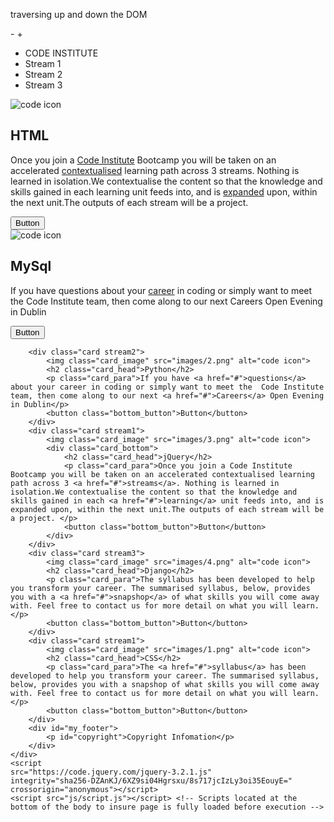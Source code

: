 traversing up and down the DOM
 
 <!doctype html>
-<html>
+<html lang="en">
 <head>
 	<meta charset="utf-8" />
 	<meta name="viewport" content="width=device-width, initial-scale=1">
 	<title>jQuery Traversing Mt Dom</title>
 	<link href="css/style.css" rel="stylesheet">
 	<link href='https://fonts.googleapis.com/css?family=Roboto' rel='stylesheet'>
 	<link href='https://fonts.googleapis.com/css?family=Dosis' rel='stylesheet'>
 </head>
 <body>
 	<div id="container">
 		<nav>
 			<ul>
 				<li id="logoNav">CODE INSTITUTE</li>
 				<li id="stream1_btn">Stream 1</li>
 				<li id="stream2_btn">Stream 2</li>
 				<li id="stream3_btn">Stream 3</li>
 			</ul>
 		</nav>
 		<div class="card stream1">
 			<img class="card_image" src="images/3.png" alt="code icon">
 			<div class="card_bottom">
 				<h2 class="card_head">HTML</h2>
 				<p class="card_para">Once you join a <a href="#">Code Institute</a> Bootcamp you will be taken on an accelerated <a href="#">contextualised</a>	 learning path across 3 streams. Nothing is learned in isolation.We contextualise the content so that the knowledge and skills gained in each learning unit feeds into, and is <a href="#">expanded</a> upon, within the next unit.The outputs of each stream will be a project. </p>
 				<button class="bottom_button">Button</button>
 			</div>
 		</div>
 		<div class="card stream3">
 			<img class="card_image" src="images/1.png" alt="code icon">	
 			<h2 class="card_head">MySql</h2>
 			<p class="card_para">If you have questions about your <a href="#">career</a> in coding or simply want to meet the Code Institute team, then come along to our next Careers Open Evening in Dublin</p>
 			<button class="bottom_button">Button</button>
 		</div>
 		
 		<div class="card stream2">
 			<img class="card_image" src="images/2.png" alt="code icon">
 			<h2 class="card_head">Python</h2>
 			<p class="card_para">If you have <a href="#">questions</a> about your career in coding or simply want to meet the  Code Institute team, then come along to our next <a href="#">Careers</a> Open Evening in Dublin</p>
 			<button class="bottom_button">Button</button>
 		</div>
 		<div class="card stream1">
 			<img class="card_image" src="images/3.png" alt="code icon">
 			<div class="card_bottom">
 				<h2 class="card_head">jQuery</h2>
 				<p class="card_para">Once you join a Code Institute Bootcamp you will be taken on an accelerated contextualised learning path across 3 <a href="#">streams</a>. Nothing is learned in isolation.We contextualise the content so that the knowledge and skills gained in each <a href="#">learning</a> unit feeds into, and is expanded upon, within the next unit.The outputs of each stream will be a project. </p>
 				<button class="bottom_button">Button</button>
 			</div>
 		</div>
 		<div class="card stream3">
 			<img class="card_image" src="images/4.png" alt="code icon">
 			<h2 class="card_head">Django</h2>
 			<p class="card_para">The syllabus has been developed to help you transform your career. The summarised syllabus, below, provides you with a <a href="#">snapshop</a> of what skills you will come away with. Feel free to contact us for more detail on what you will learn.</p>
 			<button class="bottom_button">Button</button>
 		</div>
 		<div class="card stream1">
 			<img class="card_image" src="images/1.png" alt="code icon">
 			<h2 class="card_head">CSS</h2>
 			<p class="card_para">The <a href="#">syllabus</a> has been developed to help you transform your career. The summarised syllabus, below, provides you with a snapshop of what skills you will come away with. Feel free to contact us for more detail on what you will learn.</p>
 			<button class="bottom_button">Button</button>
 		</div>
 		<div id="my_footer">
 			<p id="copyright">Copyright Infomation</p>
 		</div>
 	</div>
 	<script
 	src="https://code.jquery.com/jquery-3.2.1.js"
 	integrity="sha256-DZAnKJ/6XZ9si04Hgrsxu/8s717jcIzLy3oi35EouyE="
 	crossorigin="anonymous"></script>
 	<script src="js/script.js"></script> <!-- Scripts located at the bottom of the body to insure page is fully loaded before execution -->
 	
 </body>